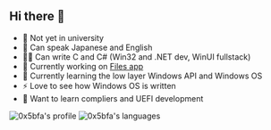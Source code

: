 ## Hi there 👋

- 🏫 Not yet in university
- 💬 Can speak Japanese and English
- 👨‍💻 Can write C and C# (Win32 and .NET dev, WinUI fullstack)
- 🔭 Currently working on [Files app](https://files-community/Files)
- 🌱 Currently learning the low layer Windows API and Windows OS
- ⚡ Love to see how Windows OS is written
- 👯 Want to learn compliers and UEFI development

![0x5bfa's profile](https://github-readme-stats.vercel.app/api?username=0x5bfa&show_icons=true&bg_color=00000000)
![0x5bfa's languages](https://github-readme-stats.vercel.app/api/top-langs/?username=0x5bfa&layout=compact&bg_color=00000000)

